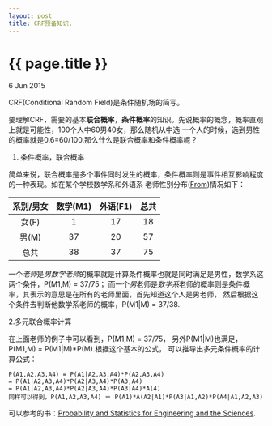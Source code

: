 ```yaml
---
layout: post
title: CRF预备知识.
---
```


{{ page.title }}
================

<p class="meta">6 Jun 2015 </p>

CRF(Conditional Random Field)是条件随机场的简写。

要理解CRF，需要的基本**联合概率**，**条件概率**的知识。先说概率的概念，概率直观上就是可能性，100个人中60男40女，那么随机从中选
一个人的时候，选到男性的概率就是0.6=60/100.那么什么是联合概率和条件概率呢？

1. 条件概率，联合概率

  简单来说，联合概率是多个事件同时发生的概率，条件概率则是事件相互影响程度的一种表现。如在某个学校数学系和外语系
  老师性别分布([From](http://www.ling.upenn.edu/courses/cogs501/Bayes1.html))情况如下：

  |系别/男女  |数学(M1)  |外语(F1)   |总共  |
  |:--------:|:--------:|:---------:|:----:|
  |女(F)     |1         |17         |18    |
  |男(M)     |37        |20         |57    |
  |总共      |38        |37         |75    |
  
  一个*老师*是*男数学老师*的概率就是计算条件概率也就是同时满足是男性，数学系这两个条件，P(M1,M) = 37/75；
  而一个*男*老师是*数学系*老师的概率则是条件概率，其表示的意思是在所有的老师里面，首先知道这个人是男老师，
  然后根据这个条件去判断他数学系老师的概率，P(M1|M) = 37/38.

2.多元联合概率计算

  在上面老师的例子中可以看到，P(M1,M) = 37/75， 另外P(M1|M)也满足，P(M1,M) = P(M1|M)*P(M).根据这个基本的公式，
  可以推导出多元条件概率的计算公式：
  
  ```
  P(A1,A2,A3,A4) = P(A1|A2,A3,A4)*P(A2,A3,A4)
  = P(A1|A2,A3,A4)*P(A2|A3,A4)*P(A3,A4)
  = P(A1|A2,A3,A4)*P(A2|A3,A4)*P(A3|A4)*A(4)
  同样可以得到，P(A1,A2,A3,A4) ＝ P(A1)*A(A2|A1)*P(A3|A1,A2)*P(A4|A1,A2,A3)
  ```

可以参考的书：[Probability and Statistics for Engineering and the Sciences](http://folk.ntnu.no/jenswerg/40CEFd01.pdf).













